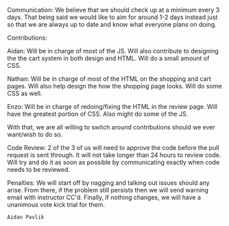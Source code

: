 Communication:
  We believe that we should check up at a minimum every 3 days. That being said we would like to aim for around 1-2 days instead just so that we are always up to date and know what everyone plans on doing.

Contributions:

  Aidan: Will be in charge of most of the JS. Will also contribute to designing the the cart system in both design and HTML. Will do a small amount of CSS.

  Nathan:
    Will be in charge of most of the HTML on the shopping and cart pages. Will also help design the how the shopping page looks. Will do some CSS as well.

  Enzo:
    Will be in charge of redoing/fixing the HTML in the review page. Will have the greatest portion of CSS. Also might do some of the JS.

  With that, we are all willing to switch around contributions should we ever want/wish to do so.

  Code Review:
    2 of the 3 of us will need to approve the code before the pull request is sent through. It will not take longer than 24 hours to review code. Will try and do it as soon as possible by communicating exactly when code needs to be reviewed.

  Penalties:
    We will start off by nagging and talking out issues should any arise. From there, if the problem still persists then we will send warning email with instructor CC'd. Finally, if nothing changes, we will have a unanimous vote kick trial for them.

    Aidan Pavlik
